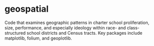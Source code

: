 # geospatial
Code that examines geographic patterns in charter school proliferation, size, performance, and especially ideology within race- and class-structured school districts and Census tracts. Key packages include matplotlib, folium, and geoplotlib.
